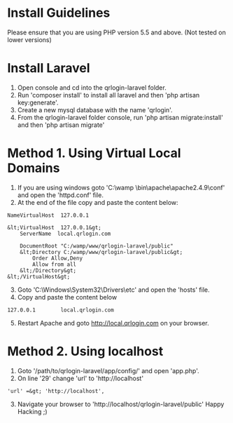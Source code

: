 # Install Guidelines
Please ensure that you are using PHP version 5.5 and above. (Not tested on lower versions)
# Install Laravel
1. Open console and cd into the qrlogin-laravel folder.
2. Run 'composer install' to install all laravel and then 'php artisan key:generate'.
3. Create a new mysql database with the name 'qrlogin'.
4. From the qrlogin-laravel folder console, run 'php artisan migrate:install' and then 'php artisan migrate'
# Method 1. Using Virtual Local Domains
1. If you are using windows goto 'C:\wamp
\bin\apache\apache2.4.9\conf' and open the 'httpd.conf' file.
2. At the end of the file copy and paste the content below:
```
NameVirtualHost  127.0.0.1

&lt;VirtualHost  127.0.0.1&gt;
    ServerName  local.qrlogin.com

    DocumentRoot "C:/wamp/www/qrlogin-laravel/public"
    &lt;Directory C:/wamp/www/qrlogin-laravel/public&gt;
        Order Allow,Deny
        Allow from all
    &lt;/Directory&gt;
&lt;/VirtualHost&gt;
```

3. Goto 'C:\Windows\System32\Drivers\etc' and open the 'hosts' file.
4. Copy and paste the content below
```
127.0.0.1        local.qrlogin.com

```
5. Restart Apache and goto  http://local.qrlogin.com on your browser.
# Method 2. Using localhost
1. Goto '/path/to/qrlogin-laravel/app/config/' and open 'app.php'.
2. On line '29' change 'url' to 'http://localhost'
```
'url' =&gt; 'http://localhost',
```

3. Navigate your browser to 'http://localhost/qrlogin-laravel/public'
Happy Hacking ;)
